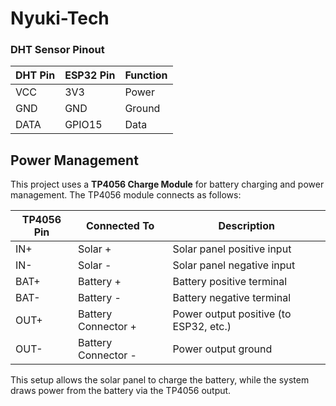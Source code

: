 # Nyuki-Tech

### DHT Sensor Pinout

| DHT Pin | ESP32 Pin | Function |
|---------|-----------|----------|
| VCC     | 3V3       | Power    |
| GND     | GND       | Ground   |
| DATA    | GPIO15    | Data     |

## Power Management

This project uses a **TP4056 Charge Module** for battery charging and power management. The TP4056 module connects as follows:

| TP4056 Pin | Connected To | Description         |
|------------|--------------|---------------------|
| IN+        | Solar +      | Solar panel positive input |
| IN-        | Solar -      | Solar panel negative input |
| BAT+       | Battery +    | Battery positive terminal  |
| BAT-       | Battery -    | Battery negative terminal  |
| OUT+       | Battery Connector +   | Power output positive (to ESP32, etc.) |
| OUT-       | Battery Connector -   | Power output ground        |

This setup allows the solar panel to charge the battery, while the system draws power from the battery via the TP4056 output.